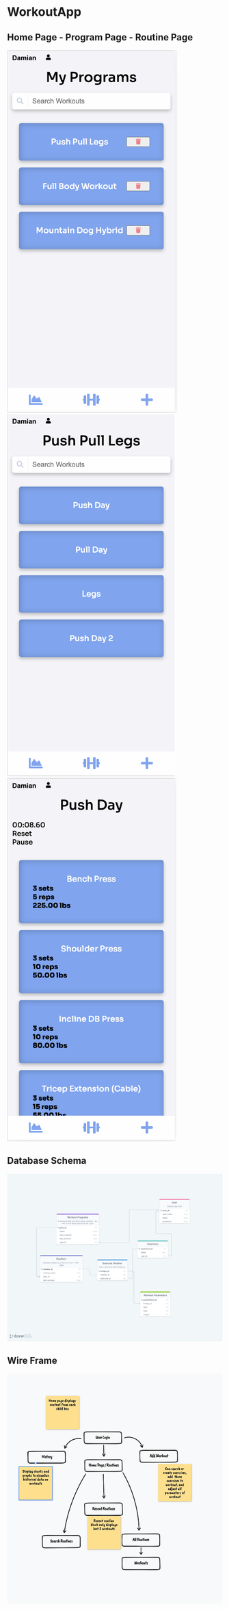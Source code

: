 # WorkoutApp
## Home Page - Program Page - Routine Page
<img src="images/Home Page.png">
<img src="images/Program Page.png">
<img src="images/Routine Page.png">

## Database Schema
<img src="images/PrototypeVersionDBModel.png">

## Wire Frame
<img src="images/WireFrame.png">
